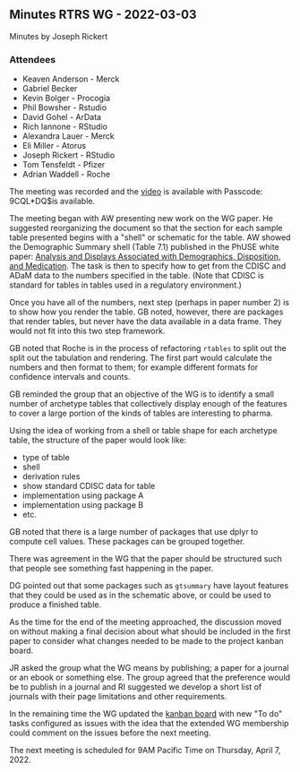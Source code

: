 ## Minutes RTRS WG - 2022-03-03

Minutes by Joseph Rickert

### Attendees
* Keaven Anderson - Merck
* Gabriel Becker
* Kevin Bolger - Procogia
* Phil Bowsher - Rstudio
* David Gohel - ArData
* Rich Iannone - RStudio
* Alexandra Lauer - Merck
* Eli Miller - Atorus
* Joseph Rickert - RStudio
* Tom Tensfeldt - Pfizer
* Adrian Waddell - Roche

The meeting was recorded and the [video]( 
https://rstudio.zoom.us/rec/share/K4chFSL6ujq_Qmop2a6k38TCB7rAARmQpZwv4v_RLj5IkeWmnDx6mmkOdvXj65se.GF8nCyI_ibtPAYaa) is available with Passcode: 9CQL*DQ$is available.

The meeting began with AW presenting new work on the WG paper. He suggested reorganizing the document so that the section for each sample table presented begins with a "shell" or schematic for the table. AW showed the Demographic Summary shell (Table 7.1) published in the  PhUSE white paper: [Analysis and Displays Associated with Demographics, Disposition, and Medication](https://phuse.s3.eu-central-1.amazonaws.com/Deliverables/Standard+Analyses+and+Code+Sharing/Analyses+%26+Displays+Associated+with+Demographics,+Disposition+and+Medication+in+Phase+2-4+Clinical+Trials+and+Integrated+Summary+Documents.pdf). The task is then to specify how to get from the CDISC and ADaM data to the numbers specified in the table. (Note that CDISC is standard for tables in tables used in a regulatory environment.)

Once you have all of the numbers, next step (perhaps in paper number 2) is to show how you render the table. GB noted, however, there are packages that render tables, but never have the data available in a data frame. They would not fit into this two step framework.

GB noted that Roche is in the process of refactoring `rtables` to split out the split out the tabulation and rendering. The first part would calculate the numbers and then format to them; for example different formats for confidence intervals and counts.

GB reminded the group that an objective of the WG is to identify a small number of archetype tables that collectively display enough of the features to cover a large portion of the kinds of tables are interesting to pharma. 

Using the idea of working from a shell or table shape for each archetype table, the structure of the paper would look like:

* type of table
* shell 
* derivation rules
* show standard CDISC data for table 
* implementation using package A
* implementation using package B
* etc.

GB noted that there is a large number of packages that use dplyr to compute cell values. These packages can be grouped together.

There was agreement in the WG that the paper should be structured such that people see something fast happening in the paper.

DG pointed out that some packages such as `gtsummary` have layout features that they could be used as in the schematic above, or could be used to produce a finished table.

As the time for the end of the meeting approached, the discussion moved on without making a final decision about what should be included in the first paper to consider what changes needed to be made to the project kanban board.

JR asked the group what the WG means by publishing; a paper for a journal or an ebook or something else. The group agreed that the preference would be to publish in a journal and RI suggested we develop a short list of journals with their page limitations and other requirements. 

In the remaining time the WG updated the [kanban board](https://github.com/RConsortium/rtrs-wg/projects/1) with new "To do" tasks configured as issues with the idea that the extended WG membership could comment on the issues before the next meeting.

The next meeting is scheduled for 9AM Pacific Time on Thursday, April 7, 2022.

